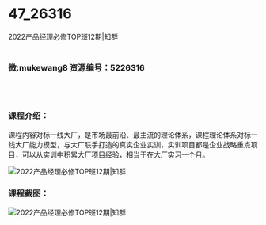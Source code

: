 # 47_26316
2022产品经理必修TOP班12期|知群
<br/></br>
<h3>微:mukewang8 资源编号：5226316</h3>
<br/></br>
<h3>课程介绍：</h3>
<p>课程内容对标一线大厂，是市场最前沿、最主流的理论体系，课程理论体系对标一线大厂能力模型，与大厂联手打造的真实企业实训，实训项目都是企业战略重点项目，可以从实训中积累大厂项目经验，相当于在大厂实习一个月。</p>
<p><img src="https://www.ko996.com/wp-content/uploads/img/2022/09/1-41-300x184.png" alt="2022产品经理必修TOP班12期|知群"></p>
<div class="info-desc">
<h3>课程截图：</h3>
<p><img src="https://www.ko996.com/wp-content/uploads/img/2022/09/2-50.png" alt="2022产品经理必修TOP班12期|知群"></p>


			
</div>
